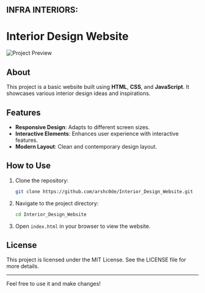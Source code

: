 INFRA INTERIORS:
---

# Interior Design Website

![Project Preview](https://raw.githubusercontent.com/arshc0de/Interior_Design_Website/main/preview/infra.png)

## About
This project is a basic website built using **HTML**, **CSS**, and **JavaScript**. It showcases various interior design ideas and inspirations.

## Features
- **Responsive Design**: Adapts to different screen sizes.
- **Interactive Elements**: Enhances user experience with interactive features.
- **Modern Layout**: Clean and contemporary design layout.

## How to Use
1. Clone the repository:
    ```bash
    git clone https://github.com/arshc0de/Interior_Design_Website.git
    ```
2. Navigate to the project directory:
    ```bash
    cd Interior_Design_Website
    ```
3. Open `index.html` in your browser to view the website.

## License
This project is licensed under the MIT License. See the LICENSE file for more details.

---

Feel free to use it and make changes!